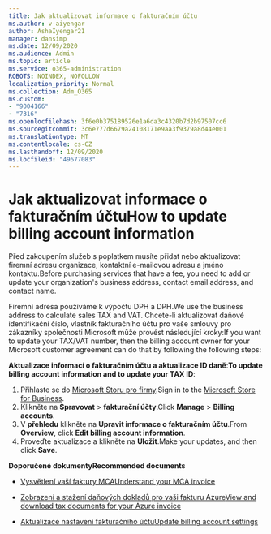 ```yaml
---
title: Jak aktualizovat informace o fakturačním účtu
ms.author: v-aiyengar
author: AshaIyengar21
manager: dansimp
ms.date: 12/09/2020
ms.audience: Admin
ms.topic: article
ms.service: o365-administration
ROBOTS: NOINDEX, NOFOLLOW
localization_priority: Normal
ms.collection: Adm_O365
ms.custom:
- "9004166"
- "7316"
ms.openlocfilehash: 3f6e0b375189526e1a6da3c4320b7d2b97507cc6
ms.sourcegitcommit: 3c6e777d6679a24108171e9aa3f9379a8d44e001
ms.translationtype: MT
ms.contentlocale: cs-CZ
ms.lasthandoff: 12/09/2020
ms.locfileid: "49677083"
---
```

# <a name="how-to-update-billing-account-information"></a><span data-ttu-id="1f708-102">Jak aktualizovat informace o fakturačním účtu</span><span class="sxs-lookup"><span data-stu-id="1f708-102">How to update billing account information</span></span>

<span data-ttu-id="1f708-103">Před zakoupením služeb s poplatkem musíte přidat nebo aktualizovat firemní adresu organizace, kontaktní e-mailovou adresu a jméno kontaktu.</span><span class="sxs-lookup"><span data-stu-id="1f708-103">Before purchasing services that have a fee, you need to add or update your organization's business address, contact email address, and contact name.</span></span>

<span data-ttu-id="1f708-104">Firemní adresa používáme k výpočtu DPH a DPH.</span><span class="sxs-lookup"><span data-stu-id="1f708-104">We use the business address to calculate sales TAX and VAT.</span></span> <span data-ttu-id="1f708-105">Chcete-li aktualizovat daňové identifikační číslo, vlastník fakturačního účtu pro vaše smlouvy pro zákazníky společnosti Microsoft může provést následující kroky:</span><span class="sxs-lookup"><span data-stu-id="1f708-105">If you want to update your TAX/VAT number, then the billing account owner for your Microsoft customer agreement can do that by following the following steps:</span></span>

<span data-ttu-id="1f708-106">**Aktualizace informací o fakturačním účtu a aktualizace ID daně**:</span><span class="sxs-lookup"><span data-stu-id="1f708-106">**To update billing account information and to update your TAX ID**:</span></span>

1. <span data-ttu-id="1f708-107">Přihlaste se do [Microsoft Storu pro firmy](https://businessstore.microsoft.com/).</span><span class="sxs-lookup"><span data-stu-id="1f708-107">Sign in to the [Microsoft Store for Business](https://businessstore.microsoft.com/).</span></span>
1. <span data-ttu-id="1f708-108">Klikněte na **Spravovat**  >  **fakturační účty**.</span><span class="sxs-lookup"><span data-stu-id="1f708-108">Click **Manage** > **Billing accounts**.</span></span>
1. <span data-ttu-id="1f708-109">V **přehledu** klikněte na **Upravit informace o fakturačním účtu**.</span><span class="sxs-lookup"><span data-stu-id="1f708-109">From **Overview**, click **Edit billing account information**.</span></span>
1. <span data-ttu-id="1f708-110">Proveďte aktualizace a klikněte na **Uložit**.</span><span class="sxs-lookup"><span data-stu-id="1f708-110">Make your updates, and then click **Save**.</span></span> 

<span data-ttu-id="1f708-111">**Doporučené dokumenty**</span><span class="sxs-lookup"><span data-stu-id="1f708-111">**Recommended documents**</span></span>

- [<span data-ttu-id="1f708-112">Vysvětlení vaší faktury MCA</span><span class="sxs-lookup"><span data-stu-id="1f708-112">Understand your MCA invoice</span></span>](https://docs.microsoft.com/azure/cost-management-billing/understand/mca-understand-your-invoice)

- [<span data-ttu-id="1f708-113">Zobrazení a stažení daňových dokladů pro vaši fakturu Azure</span><span class="sxs-lookup"><span data-stu-id="1f708-113">View and download tax documents for your Azure invoice</span></span>](https://docs.microsoft.com/azure/cost-management-billing/understand/mca-download-tax-document)

- [<span data-ttu-id="1f708-114">Aktualizace nastavení fakturačního účtu</span><span class="sxs-lookup"><span data-stu-id="1f708-114">Update billing account settings</span></span>](https://docs.microsoft.com/microsoft-store/update-microsoft-store-for-business-account-settings)  

